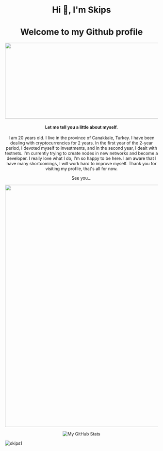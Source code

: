 <h1 align="center">Hi 👋, I'm Skips     </h1> 

<h1 align="center">  Welcome to my Github profile </h1> 


<div id="header" align="center">
  <img src="<img src="https://media.giphy.com/media/JIN3ZlPCCrAd5SfM1x/giphy.gif" " height="250" width="600"/>



#### Let me tell you a little about myself.
I am 20 years old. I live in the province of Canakkale, Turkey. I have been dealing with cryptocurrencies for 2 years. 
In the first year of the 2-year period, I devoted myself to investments, and in the second year, I dealt with testnets.
I'm currently trying to create nodes in new networks and become a developer. I really love what I do, I'm so happy to be here.
I am aware that I have many shortcomings, I will work hard to improve myself. Thank you for visiting my profile, that's all for now.


See you...



<a href="https://github.com/skips1/github-profile-trophy">
  <img width=800 src="https://github-profile-trophy.vercel.app/?username=skips1&column=8&theme=gruvbox&no-frame=true"/>
</a>





![My GitHub Stats](https://github-readme-stats.vercel.app/api?username=skips1&show_icons=true&theme=blue-green&count_private=true&include_all_commits=true&border_color=001F1E&text_color=09d672&icon_color=00C2C2&title_color=00F1E9&custom_title=My%20Stats)

<p align="left"> <img src="https://komarev.com/ghpvc/?username=skips1&label=Profile%20views&color=0e75b6&style=flat" alt="skips1" /> </p>




















